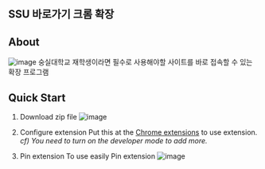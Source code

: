 ## SSU 바로가기 크롬 확장

## About
![image](https://user-images.githubusercontent.com/66214527/144820629-06ea6d66-d9dd-4877-a101-973e11c938d7.png)
숭실대학교 재학생이라면 필수로 사용해야할 사이트를 바로 접속할 수 있는 확장 프로그램

## Quick Start

1. Download zip file
    ![image](https://user-images.githubusercontent.com/66214527/144820738-8a056c6e-5e76-47ce-bcf8-43624d0a9fbd.png)

2.  Configure extension
    Put this at the [Chrome extensions](chrome://extensions/) to use extension.
    _cf) You need to turn on the developer mode to add more._

3. Pin extension
    To use easily Pin extension
    ![image](https://user-images.githubusercontent.com/66214527/144822464-57c90229-5536-494b-b9d2-185de6209ebf.png)


    